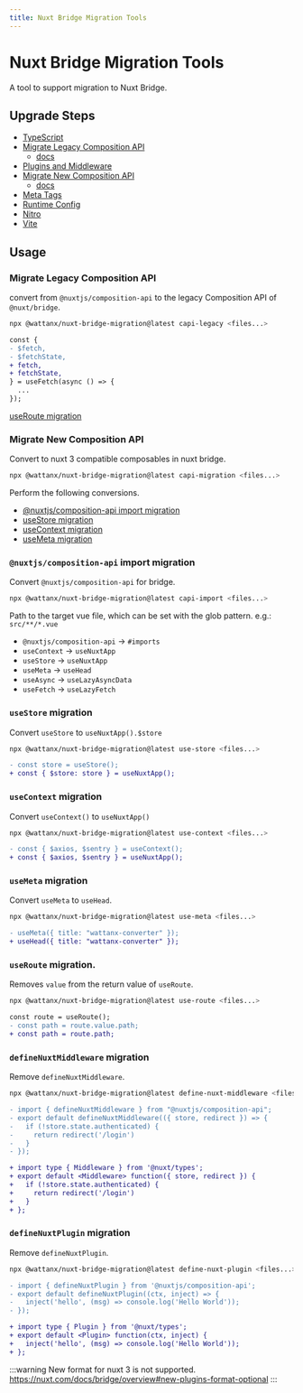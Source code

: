 ```yaml
---
title: Nuxt Bridge Migration Tools
---
```


# Nuxt Bridge Migration Tools

A tool to support migration to Nuxt Bridge.

## Upgrade Steps

- [TypeScript](https://nuxt.com/docs/bridge/typescript)
- [Migrate Legacy Composition API](#migrate-legacy-composition-api)
  - [docs](https://nuxt.com/docs/bridge/bridge-composition-api)
- [Plugins and Middleware](https://nuxt.com/docs/bridge/plugins-and-middleware)
- [Migrate New Composition API](#migrate-new-composition-api)
  - [docs](https://nuxt.com/docs/bridge/nuxt3-compatible-api)
- [Meta Tags](https://nuxt.com/docs/bridge/meta)
- [Runtime Config](https://nuxt.com/docs/bridge/runtime-config)
- [Nitro](https://nuxt.com/docs/bridge/nitro)
- [Vite](https://nuxt.com/docs/bridge/vite)

## Usage

### Migrate Legacy Composition API

convert from `@nuxtjs/composition-api` to the legacy Composition API of `@nuxt/bridge`.

```bash
npx @wattanx/nuxt-bridge-migration@latest capi-legacy <files...>
```

```diff
const {
- $fetch,
- $fetchState,
+ fetch,
+ fetchState,
} = useFetch(async () => {
  ...
});
```

[useRoute migration](/cli/nuxt-bridge-migration-tools#useroute-migration)

### Migrate New Composition API

Convert to nuxt 3 compatible composables in nuxt bridge.

```bash
npx @wattanx/nuxt-bridge-migration@latest capi-migration <files...>
```

Perform the following conversions.

- [@nuxtjs/composition-api import migration](/cli/nuxt-bridge-migration-tools#nuxtjscomposition-api-import-migration)
- [useStore migration](/cli/nuxt-bridge-migration-tools#usestore-migration)
- [useContext migration](/cli/nuxt-bridge-migration-tools#usecontext-migration)
- [useMeta migration](/cli/nuxt-bridge-migration-tools#usemeta-migration)

### `@nuxtjs/composition-api` import migration

Convert `@nuxtjs/composition-api` for bridge.

```bash
npx @wattanx/nuxt-bridge-migration@latest capi-import <files...>
```

Path to the target vue file, which can be set with the glob pattern. e.g.: `src/**/*.vue`

- `@nuxtjs/composition-api` -> `#imports`
- `useContext` -> `useNuxtApp`
- `useStore` -> `useNuxtApp`
- `useMeta` -> `useHead`
- `useAsync` -> `useLazyAsyncData`
- `useFetch` -> `useLazyFetch`

### `useStore` migration

Convert `useStore` to `useNuxtApp().$store`

```bash
npx @wattanx/nuxt-bridge-migration@latest use-store <files...>
```

```diff
- const store = useStore();
+ const { $store: store } = useNuxtApp();
```

### `useContext` migration

Convert `useContext()` to `useNuxtApp()`

```bash
npx @wattanx/nuxt-bridge-migration@latest use-context <files...>
```

```diff
- const { $axios, $sentry } = useContext();
+ const { $axios, $sentry } = useNuxtApp();
```

### `useMeta` migration

Convert `useMeta` to `useHead`.

```bash
npx @wattanx/nuxt-bridge-migration@latest use-meta <files...>
```

```diff
- useMeta({ title: "wattanx-converter" });
+ useHead({ title: "wattanx-converter" });
```

### `useRoute` migration.

Removes `value` from the return value of `useRoute`.

```bash
npx @wattanx/nuxt-bridge-migration@latest use-route <files...>
```

```diff
const route = useRoute();
- const path = route.value.path;
+ const path = route.path;
```

### `defineNuxtMiddleware` migration

Remove `defineNuxtMiddleware`.

```bash
npx @wattanx/nuxt-bridge-migration@latest define-nuxt-middleware <files...>
```

```diff
- import { defineNuxtMiddleware } from "@nuxtjs/composition-api";
- export default defineNuxtMiddleware(({ store, redirect }) => {
-   if (!store.state.authenticated) {
-     return redirect('/login')
-   }
- });

+ import type { Middleware } from '@nuxt/types';
+ export default <Middleware> function({ store, redirect }) {
+   if (!store.state.authenticated) {
+     return redirect('/login')
+   }
+ };
```

### `defineNuxtPlugin` migration

Remove `defineNuxtPlugin`.

```bash
npx @wattanx/nuxt-bridge-migration@latest define-nuxt-plugin <files...>
```

```diff
- import { defineNuxtPlugin } from '@nuxtjs/composition-api';
- export default defineNuxtPlugin((ctx, inject) => {
-   inject('hello', (msg) => console.log('Hello World'));
- });

+ import type { Plugin } from '@nuxt/types';
+ export default <Plugin> function(ctx, inject) {
+   inject('hello', (msg) => console.log('Hello World'));
+ };
```

:::warning
New format for nuxt 3 is not supported.
https://nuxt.com/docs/bridge/overview#new-plugins-format-optional
:::
